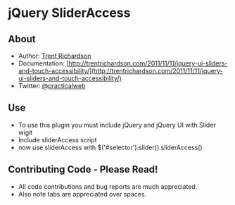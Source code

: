 jQuery SliderAccess
===================

About
-----
- Author: [Trent Richardson](http://trentrichardson.com)
- Documentation: [http://trentrichardson.com/2011/11/11/jquery-ui-sliders-and-touch-accessibility/](http://trentrichardson.com/2011/11/11/jquery-ui-sliders-and-touch-accessibility/)
- Twitter: [@practicalweb](http://twitter.com/practicalweb)

Use
---
- To use this plugin you must include jQuery and jQuery UI with Slider wigit
- Include sliderAccess script
- now use sliderAccess with $('#selector').slider().sliderAccess()

Contributing Code - Please Read!
--------------------------------
- All code contributions and bug reports are much appreciated.
- Also note tabs are appreciated over spaces.